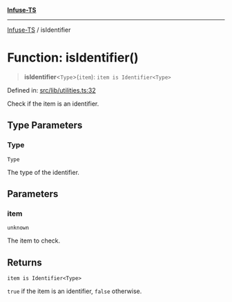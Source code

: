 [**Infuse-TS**](../README.md)

***

[Infuse-TS](../README.md) / isIdentifier

# Function: isIdentifier()

> **isIdentifier**\<`Type`\>(`item`): `item is Identifier<Type>`

Defined in: [src/lib/utilities.ts:32](https://github.com/D-Kay6/Infuse-TS/blob/2b827980e37dbd9518746d6b95150b5d8563c940/src/lib/utilities.ts#L32)

Check if the item is an identifier.

## Type Parameters

### Type

`Type`

The type of the identifier.

## Parameters

### item

`unknown`

The item to check.

## Returns

`item is Identifier<Type>`

`true` if the item is an identifier, `false` otherwise.
